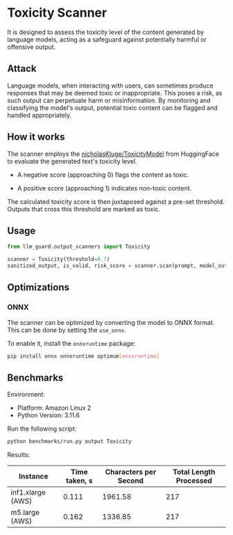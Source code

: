 # Toxicity Scanner

It is designed to assess the toxicity level of the content generated by language models, acting as a safeguard against
potentially harmful or offensive output.

## Attack

Language models, when interacting with users, can sometimes produce responses that may be deemed toxic or inappropriate.
This poses a risk, as such output can perpetuate harm or misinformation. By monitoring and classifying the model's
output, potential toxic content can be flagged and handled appropriately.

## How it works

The scanner employs the [nicholasKluge/ToxicityModel](https://huggingface.co/nicholasKluge/ToxicityModel) from
HuggingFace to evaluate the generated text's toxicity level.

- A negative score (approaching 0) flags the content as toxic.

- A positive score (approaching 1) indicates non-toxic content.

The calculated toxicity score is then juxtaposed against a pre-set threshold. Outputs that cross this threshold are
marked as toxic.

## Usage

```python
from llm_guard.output_scanners import Toxicity

scanner = Toxicity(threshold=0.7)
sanitized_output, is_valid, risk_score = scanner.scan(prompt, model_output)
```

## Optimizations

### ONNX

The scanner can be optimized by converting the model to ONNX format. This can be done by setting the `use_onnx`.

To enable it, install the `onnxruntime` package:

```sh
pip install onnx onnxruntime optimum[onnxruntime]
```

## Benchmarks

Environment:

- Platform: Amazon Linux 2
- Python Version: 3.11.6

Run the following script:

```sh
python benchmarks/run.py output Toxicity
```

Results:

| Instance          | Time taken, s | Characters per Second | Total Length Processed |
|-------------------|---------------|-----------------------|------------------------|
| inf1.xlarge (AWS) | 0.111         | 1961.58               | 217                    |
| m5.large (AWS)    | 0.162         | 1336.85               | 217                    |
